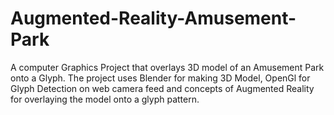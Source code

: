 # Augmented-Reality-Amusement-Park
A computer Graphics Project that overlays 3D model of an Amusement Park onto a Glyph. The project uses Blender for making 3D Model, OpenGl for Glyph Detection on web camera feed and concepts of Augmented Reality for overlaying the model onto a glyph pattern.
